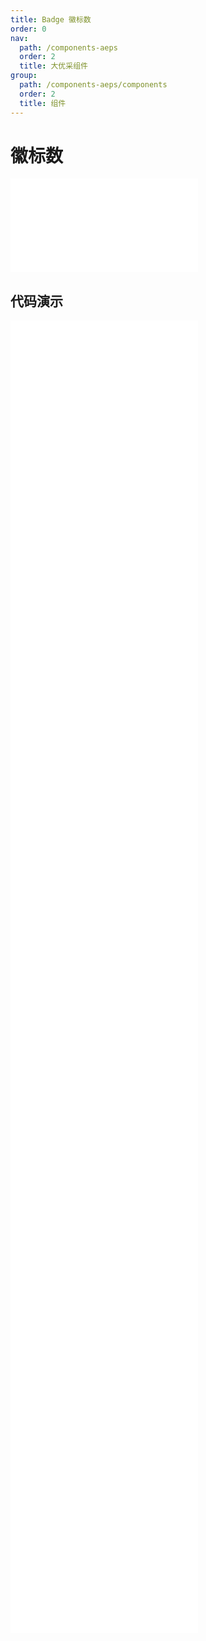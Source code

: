 ```yaml
---
title: Badge 徽标数
order: 0
nav:
  path: /components-aeps
  order: 2
  title: 大优采组件
group:
  path: /components-aeps/components
  order: 2
  title: 组件
---
```


# 徽标数

<div>
<embed src="@docs-common/badge/index.md"></embed>
</div>
        
## 代码演示

<Row gutter=8>

  <Col span=12>
    
  <div class="code-box"><embed src="@abiz-rc-aeps/badge/demo/basic-badge-aeps.md"></embed></div>
          
  <div class="code-box"><embed src="@abiz-rc-aeps/badge/demo/overflow-badge-aeps.md"></embed></div>
          
  <div class="code-box"><embed src="@abiz-rc-aeps/badge/demo/link-badge-aeps.md"></embed></div>
          
  <div class="code-box"><embed src="@abiz-rc-aeps/badge/demo/offset-badge-aeps.md"></embed></div>
          
  <div class="code-box"><embed src="@abiz-rc-aeps/badge/demo/colorful-badge-aeps.md"></embed></div>
          
  <div class="code-box"><embed src="@abiz-rc-aeps/badge/demo/ribbbon-badge-aeps.md"></embed></div>
          
  <div class="code-box"><embed src="@abiz-rc-aeps/badge/demo/title-badge-aeps.md"></embed></div>
          
  </Col>
          
  <Col span=12>
    
  <div class="code-box"><embed src="@abiz-rc-aeps/badge/demo/no-wrapper-badge-aeps.md"></embed></div>
          
  <div class="code-box"><embed src="@abiz-rc-aeps/badge/demo/dot-badge-aeps.md"></embed></div>
          
  <div class="code-box"><embed src="@abiz-rc-aeps/badge/demo/change-badge-aeps.md"></embed></div>
          
  <div class="code-box"><embed src="@abiz-rc-aeps/badge/demo/status-badge-aeps.md"></embed></div>
          
  <div class="code-box"><embed src="@abiz-rc-aeps/badge/demo/size-badge-aeps.md"></embed></div>
          
  <div class="code-box"><embed src="@abiz-rc-aeps/badge/demo/ribbon-debug-badge-aeps.md"></embed></div>
          
  </Col>
          
</Row>
        
<div><embed src="@docs-common/badge/index-api.md"></embed><div>
